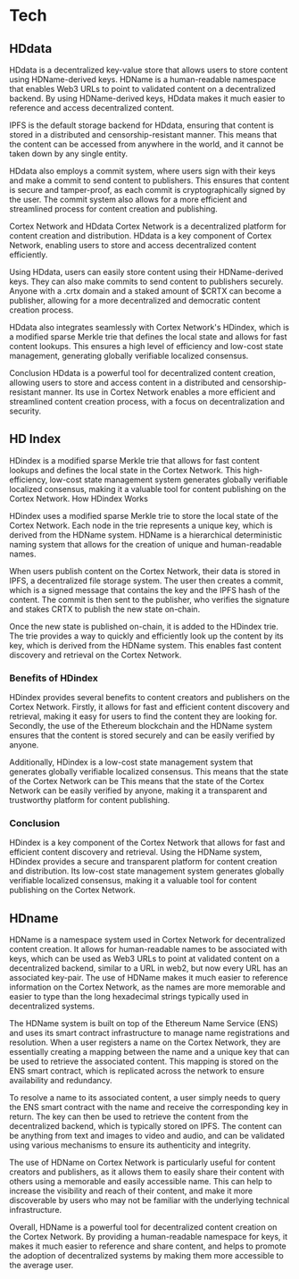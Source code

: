 # Tech

## HDdata 

HDdata is a decentralized key-value store that allows users to store content using HDName-derived keys. HDName is a human-readable namespace that enables Web3 URLs to point to validated content on a decentralized backend. By using HDName-derived keys, HDdata makes it much easier to reference and access decentralized content.

IPFS is the default storage backend for HDdata, ensuring that content is stored in a distributed and censorship-resistant manner. This means that the content can be accessed from anywhere in the world, and it cannot be taken down by any single entity.

HDdata also employs a commit system, where users sign with their keys and make a commit to send content to publishers. This ensures that content is secure and tamper-proof, as each commit is cryptographically signed by the user. The commit system also allows for a more efficient and streamlined process for content creation and publishing.

Cortex Network and HDdata Cortex Network is a decentralized platform for content creation and distribution. HDdata is a key component of Cortex Network, enabling users to store and access decentralized content efficiently.

Using HDdata, users can easily store content using their HDName-derived keys. They can also make commits to send content to publishers securely. Anyone with a .crtx domain and a staked amount of $CRTX can become a publisher, allowing for a more decentralized and democratic content creation process.

HDdata also integrates seamlessly with Cortex Network's HDindex, which is a modified sparse Merkle trie that defines the local state and allows for fast content lookups. This ensures a high level of efficiency and low-cost state management, generating globally verifiable localized consensus.

Conclusion HDdata is a powerful tool for decentralized content creation, allowing users to store and access content in a distributed and censorship-resistant manner. Its use in Cortex Network enables a more efficient and streamlined content creation process, with a focus on decentralization and security. 

## HD Index

HDindex is a modified sparse Merkle trie that allows for fast content lookups and defines the local state in the Cortex Network. This high-efficiency, low-cost state management system generates globally verifiable localized consensus, making it a valuable tool for content publishing on the Cortex Network.
How HDindex Works

HDindex uses a modified sparse Merkle trie to store the local state of the Cortex Network. Each node in the trie represents a unique key, which is derived from the HDName system. HDName is a hierarchical deterministic naming system that allows for the creation of unique and human-readable names.

When users publish content on the Cortex Network, their data is stored in IPFS, a decentralized file storage system. The user then creates a commit, which is a signed message that contains the key and the IPFS hash of the content. The commit is then sent to the publisher, who verifies the signature and stakes CRTX to publish the new state on-chain.

Once the new state is published on-chain, it is added to the HDindex trie. The trie provides a way to quickly and efficiently look up the content by its key, which is derived from the HDName system. This enables fast content discovery and retrieval on the Cortex Network.

### Benefits of HDindex

HDindex provides several benefits to content creators and publishers on the Cortex Network. Firstly, it allows for fast and efficient content discovery and retrieval, making it easy for users to find the content they are looking for. Secondly, the use of the Ethereum blockchain and the HDName system ensures that the content is stored securely and can be easily verified by anyone.

Additionally, HDindex is a low-cost state management system that generates globally verifiable localized consensus. This means that the state of the Cortex Network can be This means that the state of the Cortex Network can be easily verified by anyone, making it a transparent and trustworthy platform for content publishing.

### Conclusion
HDindex is a key component of the Cortex Network that allows for fast and efficient content discovery and retrieval. Using the HDName system, HDindex provides a secure and transparent platform for content creation and distribution. Its low-cost state management system generates globally verifiable localized consensus, making it a valuable tool for content publishing on the Cortex Network.

## HDname

HDName is a namespace system used in Cortex Network for decentralized content creation. It allows for human-readable names to be associated with keys, which can be used as Web3 URLs to point at validated content on a decentralized backend, similar to a URL in web2, but now every URL has an associated key-pair. The use of HDName makes it much easier to reference information on the Cortex Network, as the names are more memorable and easier to type than the long hexadecimal strings typically used in decentralized systems.

The HDName system is built on top of the Ethereum Name Service (ENS) and uses its smart contract infrastructure to manage name registrations and resolution. When a user registers a name on the Cortex Network, they are essentially creating a mapping between the name and a unique key that can be used to retrieve the associated content. This mapping is stored on the ENS smart contract, which is replicated across the network to ensure availability and redundancy.

To resolve a name to its associated content, a user simply needs to query the ENS smart contract with the name and receive the corresponding key in return. The key can then be used to retrieve the content from the decentralized backend, which is typically stored on IPFS. The content can be anything from text and images to video and audio, and can be validated using various mechanisms to ensure its authenticity and integrity.

The use of HDName on Cortex Network is particularly useful for content creators and publishers, as it allows them to easily share their content with others using a memorable and easily accessible name. This can help to increase the visibility and reach of their content, and make it more discoverable by users who may not be familiar with the underlying technical infrastructure.

Overall, HDName is a powerful tool for decentralized content creation on the Cortex Network. By providing a human-readable namespace for keys, it makes it much easier to reference and share content, and helps to promote the adoption of decentralized systems by making them more accessible to the average user.

